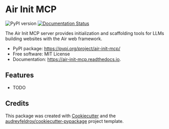 # Air Init MCP

![PyPI version](https://img.shields.io/pypi/v/air-init-mcp.svg)
[![Documentation Status](https://readthedocs.org/projects/air-init-mcp/badge/?version=latest)](https://air-init-mcp.readthedocs.io/en/latest/?version=latest)

The Air Init MCP server provides initialization and scaffolding tools for LLMs building websites with the Air web framework.

* PyPI package: https://pypi.org/project/air-init-mcp/
* Free software: MIT License
* Documentation: https://air-init-mcp.readthedocs.io.

## Features

* TODO

## Credits

This package was created with [Cookiecutter](https://github.com/audreyfeldroy/cookiecutter) and the [audreyfeldroy/cookiecutter-pypackage](https://github.com/audreyfeldroy/cookiecutter-pypackage) project template.
